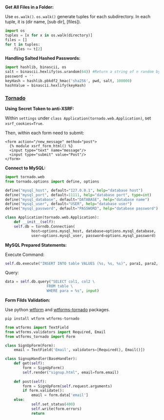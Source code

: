 **Get All Files in a Folder:**

Use `os.walk()`. `os.walk()` generate tuples for each subdirectory. In each tuple, it is (dir name, [sub dir], [files]).

~~~python
import os
tuples = [x for x in os.walk(directory)]
files = []
for t in tuples:
	files += t[2]
~~~

**Handling Salted Hashed Passwords:**

~~~python
import hashlib, binascii, os
salt = binascii.hexlify(os.urandom(64)) #Return a string of n random bytes suitable for cryptographic use.
password = ''
keyHash = hashlib.pbkdf2_hmac('sha256', pwd, salt, 100000)
hashValue = binascii.hexlify(keyHash)
~~~

### [Tornado](http://www.tornadoweb.org/en/stable/guide/security.html?highlight=login)

**Using Secret Token to anti-XSRF:**

Within `settings` under `class Application(tornado.web.Application)`, set `xsrf_cookies=True`.

Then, within each form need to submit:

~~~
<form action="/new_message" method="post">
  {% module xsrf_form_html() %}
  <input type="text" name="message"/>
  <input type="submit" value="Post"/>
</form>
~~~

**Connect to MySQL:**

~~~python
import tornado.web
from tornado.options import define, options

define("mysql_host", default="127.0.0.1", help="database host")
define("mysql_port", default=11111, help="database port", type=int)
define("mysql_database", default="DATABASE", help="database name")
define("mysql_user", default="USER", help="database user")
define("mysql_password", default="PASSWORD", help="database password")

class Application(tornado.web.Application):
    def __init__(self):
	self.db = torndb.Connection(
            host=options.mysql_host, database=options.mysql_database,
            user=options.mysql_user, password=options.mysql_password)
~~~

**MySQL Prepared Statements:**

Execute Command:

~~~python
self.db.execute("INSERT INTO table VALUES (%s, %s, %s)", para1, para2, para3)
~~~

Query:

~~~python
data = self.db.query("SELECT col1, col2 \
                   FROM table \
                   WHERE para = %s", input)
~~~

**Form Filds Validation:**

Use python [wtform](http://wtforms.readthedocs.io/en/stable/) and [wtforms-tornado](https://github.com/puentesarrin/wtforms-tornado) packages.

~~~bash
pip install wtform wtforms-tornado
~~~

~~~python
from wtforms import TextField
from wtforms.validators import Required, Email
from wtforms_tornado import Form

class SignUpForm(Form):
    email = TextField('Email', validators=[Required(), Email()])

class SignupHandler(BaseHandler):
    def get(self):
    	form = SignUpForm()
        self.render("signup.html", email=form.email)
	
    def post(self):
        form = SignUpForm(self.request.arguments)
        if form.validate():
            email = form.data['email']
	else:
            self.set_status(400)
            self.write(form.errors)
            return
~~~





